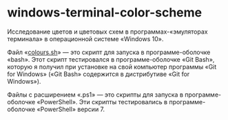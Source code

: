 # windows-terminal-color-scheme
Исследование цветов и цветовых схем в программах-«эмуляторах терминала» в операционной системе «Windows 10».

Файл «[colours.sh](https://github.com/ilyachalov/windows-terminal-color-scheme/blob/main/scripts/colours.sh)» — это скрипт для запуска в программе-оболочке «bash». Этот скрипт тестировался в программе-оболочке «Git Bash», которую я получил при установке на свой компьютер программы «Git for Windows» («Git Bash» содержится в дистрибутиве «Git for Windows»).

Файлы с расширением «.ps1» — это скрипты для запуска в программе-оболочке «PowerShell». Эти скрипты тестировались в программе-оболочке «PowerShell» версии 7.
